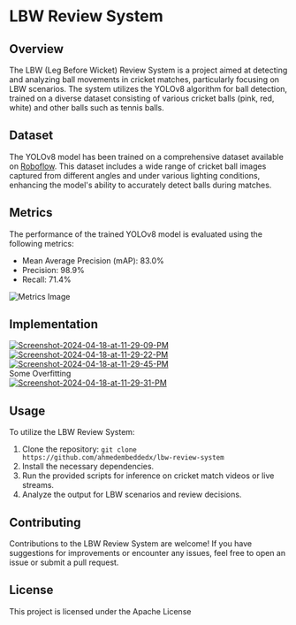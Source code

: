 # LBW Review System

## Overview
The LBW (Leg Before Wicket) Review System is a project aimed at detecting and analyzing ball movements in cricket matches, particularly focusing on LBW scenarios. The system utilizes the YOLOv8 algorithm for ball detection, trained on a diverse dataset consisting of various cricket balls (pink, red, white) and other balls such as tennis balls.

## Dataset
The YOLOv8 model has been trained on a comprehensive dataset available on [Roboflow](https://universe.roboflow.com/cricket-2rxrt/cricket-ball-detection/dataset/1). This dataset includes a wide range of cricket ball images captured from different angles and under various lighting conditions, enhancing the model's ability to accurately detect balls during matches.

## Metrics
The performance of the trained YOLOv8 model is evaluated using the following metrics:
- Mean Average Precision (mAP): 83.0%
- Precision: 98.9%
- Recall: 71.4%

![Metrics Image](https://storage.googleapis.com/roboflow-platform-cache/tK1MTcXnQBerH07Z5XG0a07fY6M2/0UFJ6Xr15lnGmKBJQ9A6/3/results.png)

## Implementation
<a href="https://ibb.co/jHgJLnw"><img src="https://i.ibb.co/V32wvfC/Screenshot-2024-04-18-at-11-29-09-PM.jpg" alt="Screenshot-2024-04-18-at-11-29-09-PM" border="0"></a>
<a href="https://ibb.co/DYFrchM"><img src="https://i.ibb.co/0KLs4T9/Screenshot-2024-04-18-at-11-29-22-PM.jpg" alt="Screenshot-2024-04-18-at-11-29-22-PM" border="0"></a>
<a href="https://imgbb.com/"><img src="https://i.ibb.co/jw1pcGk/Screenshot-2024-04-18-at-11-29-45-PM.jpg" alt="Screenshot-2024-04-18-at-11-29-45-PM" border="0"></a><br>
Some Overfitting
<br>
<a href="https://ibb.co/TLD6N3b"><img src="https://i.ibb.co/5FXmJHn/Screenshot-2024-04-18-at-11-29-31-PM.jpg" alt="Screenshot-2024-04-18-at-11-29-31-PM" border="0"></a>


## Usage
To utilize the LBW Review System:
1. Clone the repository: `git clone https://github.com/ahmedembeddedx/lbw-review-system`
2. Install the necessary dependencies.
3. Run the provided scripts for inference on cricket match videos or live streams.
4. Analyze the output for LBW scenarios and review decisions.

## Contributing
Contributions to the LBW Review System are welcome! If you have suggestions for improvements or encounter any issues, feel free to open an issue or submit a pull request.

## License
This project is licensed under the Apache License
